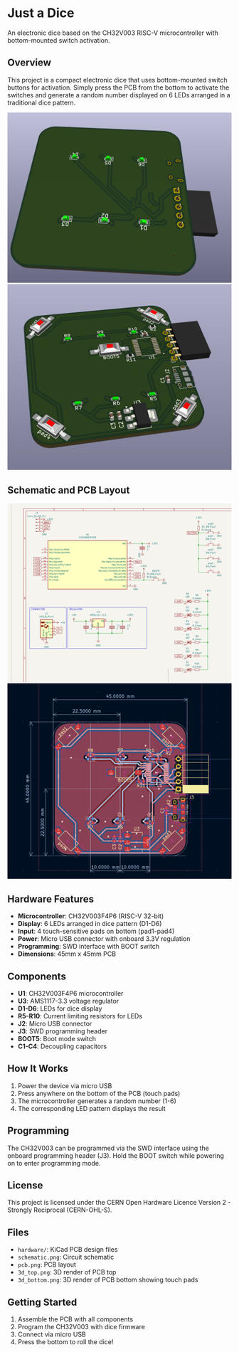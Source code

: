 # Just a Dice

An electronic dice based on the CH32V003 RISC-V microcontroller with bottom-mounted switch activation.

## Overview

This project is a compact electronic dice that uses bottom-mounted switch buttons for activation. Simply press the PCB from the bottom to activate the switches and generate a random number displayed on 6 LEDs arranged in a traditional dice pattern.

![PCB Top View](3d_top.png)
![PCB Bottom View](3d_bottom.png)

## Schematic and PCB Layout

![Schematic](schematic.png)
![PCB Layout](pcb.png)

## Hardware Features

- **Microcontroller**: CH32V003F4P6 (RISC-V 32-bit)
- **Display**: 6 LEDs arranged in dice pattern (D1-D6)
- **Input**: 4 touch-sensitive pads on bottom (pad1-pad4)
- **Power**: Micro USB connector with onboard 3.3V regulation
- **Programming**: SWD interface with BOOT switch
- **Dimensions**: 45mm x 45mm PCB

## Components

- **U1**: CH32V003F4P6 microcontroller
- **U3**: AMS1117-3.3 voltage regulator
- **D1-D6**: LEDs for dice display
- **R5-R10**: Current limiting resistors for LEDs
- **J2**: Micro USB connector
- **J3**: SWD programming header
- **BOOT5**: Boot mode switch
- **C1-C4**: Decoupling capacitors

## How It Works

1. Power the device via micro USB
2. Press anywhere on the bottom of the PCB (touch pads)
3. The microcontroller generates a random number (1-6)
4. The corresponding LED pattern displays the result

## Programming

The CH32V003 can be programmed via the SWD interface using the onboard programming header (J3). Hold the BOOT switch while powering on to enter programming mode.

## License

This project is licensed under the CERN Open Hardware Licence Version 2 - Strongly Reciprocal (CERN-OHL-S).

## Files

- `hardware/`: KiCad PCB design files
- `schematic.png`: Circuit schematic
- `pcb.png`: PCB layout
- `3d_top.png`: 3D render of PCB top
- `3d_bottom.png`: 3D render of PCB bottom showing touch pads

## Getting Started

1. Assemble the PCB with all components
2. Program the CH32V003 with dice firmware
3. Connect via micro USB
4. Press the bottom to roll the dice!